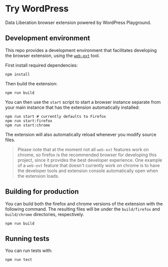 # Try WordPress
Data Liberation browser extension powered by WordPress Playground.

## Development environment
This repo provides a development environment that facilitates developing the browser extension, using the [`web-ext`](https://extensionworkshop.com/documentation/develop/getting-started-with-web-ext/) tool.

First install required dependencies:

```shell
npm install
```

Then build the extension:

```shell
npm run build
```

You can then use the `start` script to start a browser instance separate from your main instance that has the extension automatically installed:

```shell
npm run start # currently defaults to Firefox
npm run start:firefox
npm run start:chrome
```

The extension will also automatically reload whenever you modify source files.

> Please note that at the moment not all `web-ext` features work on chrome, so firefox is the recommended browser for developing this project, since it provides the best developer experience. One example of a `web-ext` feature that doesn't currently work on chrome is to have the developer tools and extension console automatically open when the extension loads.


## Building for production
You can build both the firefox and chrome versions of the extension with the following command. The resulting files will be under the `build/firefox` and `build/chrome` directories, respectively.

```shell
npm run build
```

## Running tests
You can run tests with:

```shell
npm run test
```
